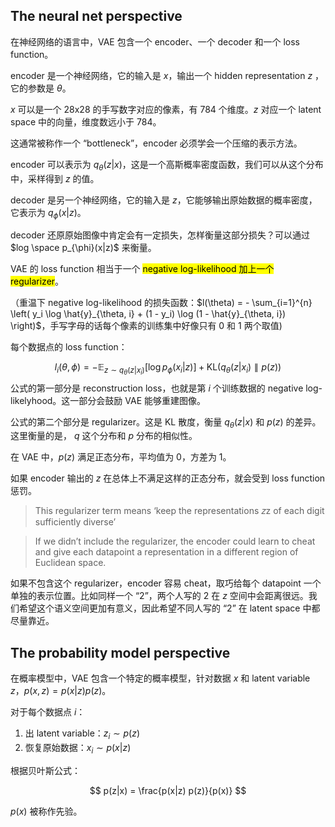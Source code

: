 ## The neural net perspective

在神经网络的语言中，VAE 包含一个 encoder、一个 decoder 和一个 loss function。

encoder 是一个神经网络，它的输入是 $x$，输出一个 hidden representation $z$ ，它的参数是 $\theta$。

$x$ 可以是一个 28x28 的手写数字对应的像素，有 784 个维度。$z$ 对应一个 latent space 中的向量，维度数远小于 784。

这通常被称作一个 “bottleneck”，encoder 必须学会一个压缩的表示方法。

encoder 可以表示为 $q_{\theta}(z | x)$，这是一个高斯概率密度函数，我们可以从这个分布中，采样得到 $z$ 的值。

decoder 是另一个神经网络，它的输入是 $z$，它能够输出原始数据的概率密度，它表示为 $q_{\phi}(x|z)$。

decoder 还原原始图像中肯定会有一定损失，怎样衡量这部分损失？可以通过 $log \space p_{\phi}(x|z)$ 来衡量。

VAE 的 loss function 相当于一个 <mark>negative log-likelihood 加上一个 regularizer</mark>。

（重温下 negative log-likelihood 的损失函数：$l(\theta) = - \sum_{i=1}^{n} \left( y_i \log \hat{y}_{\theta, i} + (1 - y_i) \log (1 - \hat{y}_{\theta, i}) \right)$，手写字母的话每个像素的训练集中好像只有 0 和 1 两个取值)

每个数据点的 loss function：

$$
\begin{equation}
l_i(\theta, \phi) = -\mathbb{E}_{z \sim q_\theta(z|x_i)} \left[ \log p_\phi(x_i | z) \right] + \text{KL}(q_\theta(z | x_i) \parallel p(z))
\end{equation}
$$
公式的第一部分是 reconstruction loss，也就是第 $i$ 个训练数据的 negative log-likelyhood。这一部分会鼓励 VAE 能够重建图像。

公式的第二个部分是 regularizer。这是 KL 散度，衡量 $q_{\theta}(z|x)$ 和 $p(z)$ 的差异。这里衡量的是， $q$ 这个分布和 $p$ 分布的相似性。

在 VAE 中，$p(z)$ 满足正态分布，平均值为 0，方差为 1。

如果 encoder 输出的 $z$ 在总体上不满足这样的正态分布，就会受到 loss function 惩罚。

> This regularizer term means ‘keep the representations 𝑧z of each digit sufficiently diverse’

> If we didn’t include the regularizer, the encoder could learn to cheat and give each datapoint a representation in a different region of Euclidean space.

如果不包含这个 regularizer，encoder 容易 cheat，取巧给每个 datapoint 一个单独的表示位置。比如同样一个 “2”，两个人写的 2 在 $z$ 空间中会距离很远。我们希望这个语义空间更加有意义，因此希望不同人写的 “2” 在 latent space 中都尽量靠近。

## The probability model perspective

在概率模型中，VAE 包含一个特定的概率模型，针对数据 $x$ 和 latent variable $z$，$p(x, z) = p(x | z) p(z)$。

对于每个数据点 $i$：

1. 出 latent variable：$z_i \sim p(z)$
2. 恢复原始数据：$x_i \sim p(x|z)$

根据贝叶斯公式：

$$
p(z|x) = \frac{p(x|z) p(z)}{p(x)}
$$

$p(x)$ 被称作先验。